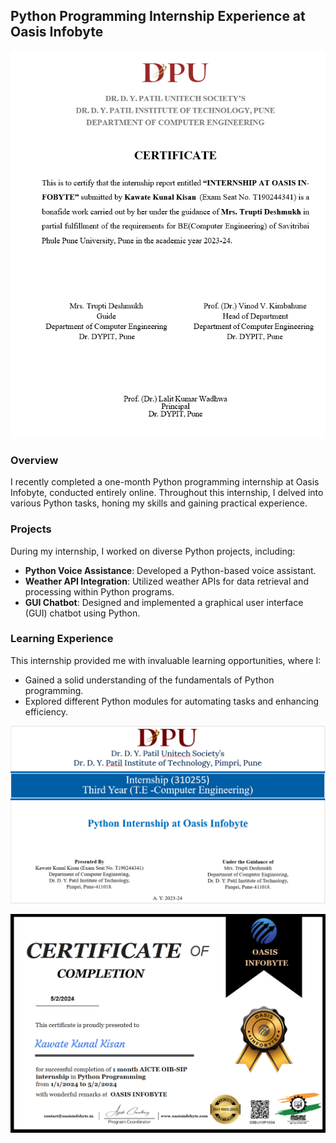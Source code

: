 
## Python Programming Internship Experience at Oasis Infobyte

![Report Certificate](https://github.com/Kunal-kawate/Python_Programming_Internship/blob/main/ReadMeImg/Screenshot%20(70).png)

### Overview
I recently completed a one-month Python programming internship at Oasis Infobyte, conducted entirely online. Throughout this internship, I delved into various Python tasks, honing my skills and gaining practical experience.

### Projects
During my internship, I worked on diverse Python projects, including:
- **Python Voice Assistance**: Developed a Python-based voice assistant.
- **Weather API Integration**: Utilized weather APIs for data retrieval and processing within Python programs.
- **GUI Chatbot**: Designed and implemented a graphical user interface (GUI) chatbot using Python.

### Learning Experience
This internship provided me with invaluable learning opportunities, where I:
- Gained a solid understanding of the fundamentals of Python programming.
- Explored different Python modules for automating tasks and enhancing efficiency.

![PPT on Internship](https://github.com/Kunal-kawate/Python_Programming_Internship/blob/main/ReadMeImg/Screenshot%20(71).png)

![Internship Certificate](https://github.com/Kunal-kawate/Python_Programming_Internship/blob/main/ReadMeImg/Screenshot%20(72).png)

